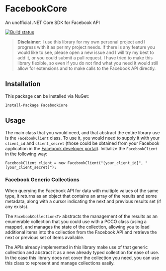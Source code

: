 
# FacebookCore

An unofficial .NET Core SDK for Facebook API

[![Build status](https://ci.appveyor.com/api/projects/status/k3dgy4ulri57bs56?svg=true)](https://ci.appveyor.com/project/developer82/facebookcore)

> **Disclaimer**:
    I use this library for my own personal project and I progress with it as per my project needs. If there is any feature you would like to see, please open a new issue and I will try my best to add it, or you could submit a pull request. I have tried to make this library flexible, so even if you do not find what you need it would still allow for extensions and to make calls to the Facebook API directly.
    
## Installation
This package can be installed via NuGet:

    Install-Package FacebookCore

## Usage
The main class that you would need, and that abstract the entire library use is the `FacebookClient` class. To use it, you would need to supply it with your `client_id` and `client_secret` (those could be obtained from your Facebook application in the [Facebook developer portal](https://developers.facebook.com/)).
Initialize the `FacebookClient` in the following way:

    FacebookClient client = new FacebookClient("[your_client_id]", "[your_client_secret]");

### Facebook Generic Collections
When querying the Facebook API for data with multiple values of the same type, it returns as an object that contains an array of the results and some metadata, along with a cursor indicating the next and previous results set (if any exists).

The `FacebookCollection<T>` abstracts the management of the results as an enumerable collection that you could use with a POCO class (using a mapper), and manages the state of the collection, allowing you to load additional items into the collection from the Facebook API and retrieve the next or previous set of items available.

The APIs already implemented in this library make use of that generic collection and abstract it as a new already typed collection for ease of use. In the case this library does not cover the collection you need, you can use this class to represent and manage collections easily.
